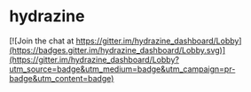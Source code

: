 # hydrazine

[![Join the chat at https://gitter.im/hydrazine_dashboard/Lobby](https://badges.gitter.im/hydrazine_dashboard/Lobby.svg)](https://gitter.im/hydrazine_dashboard/Lobby?utm_source=badge&utm_medium=badge&utm_campaign=pr-badge&utm_content=badge)
